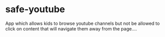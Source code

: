 # safe-youtube
App which allows kids to browse youtube channels but not be allowed to click on content that will navigate them away from the page....

